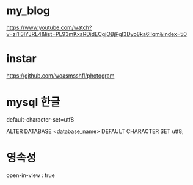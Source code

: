 # my_blog
https://www.youtube.com/watch?v=zi1l3lYJRL4&list=PL93mKxaRDidECgjOBjPgI3Dyo8ka6Ilqm&index=50

# instar
https://github.com/woasmsshfl/photogram


# mysql 한글
default-character-set=utf8

ALTER DATABASE <database_name> DEFAULT CHARACTER SET utf8;


# 영속성
open-in-view : true
